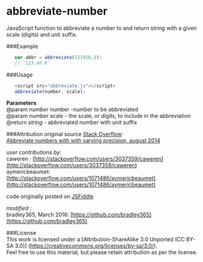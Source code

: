 # abbreviate-number
JavaScript function to abbreviate a number to and return string with a given scale (digits) and unit suffix.

###Example
```js  
   var abbr = abbreviate(123456,2);
   // '123.46 K'
```

###Usage
```js  
   <script src="abbreviate.js"></script>   
   abbreviate(number, scale);
```

  **Parameters**    
  @param *number* number -number to be abbreviated   
  @param *number* scale - the scale, or digits, to include in the abbreviation  
  @return *string* - abbreviated number with unit suffix   
 
 
###Attribution
original source [Stack Overflow](http://stackoverflow.com/):  
[Abbreviate numbers with with varying precision, august 2014](http://stackoverflow.com/questions/25502521/abbreviate-numbers-with-with-varying-precision)
  
*user contributions by*:   
caweren : [http://stackoverflow.com/users/3037359/caweren](http://stackoverflow.com/users/3037359/caweren)   
aymericbeaumet: [http://stackoverflow.com/users/1071486/aymericbeaumet](http://stackoverflow.com/users/1071486/aymericbeaumet)


code originally posted on [JSFiddle](http://jsfiddle.net/aymericbeaumet/zb5hqx83/)

*modified* :   
bradley365, March 2016: [https://github.com/bradley365](https://github.com/bradley365)

###License  
This work is licensed under a [Attribution-ShareAlike 3.0 Unported (CC BY-SA 3.0)]
(https://creativecommons.org/licenses/by-sa/3.0/).   
Feel free to use this material, but please retain attribution as per the license.
